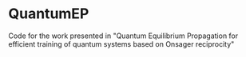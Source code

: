# QuantumEP
Code for the work presented in "Quantum Equilibrium Propagation for efficient training of quantum systems based on Onsager reciprocity"
